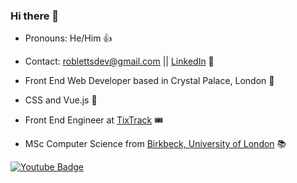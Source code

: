 ### Hi there 👋

+ Pronouns: He/Him 👍

+ Contact: roblettsdev@gmail.com || [LinkedIn](https://www.linkedin.com/in/robertletts) 📮

+ Front End Web Developer based in Crystal Palace, London 🦖

+ CSS and Vue.js 🖤

+ Front End Engineer at [TixTrack](https://www.tixtrack.com/) 🎟

+ MSc Computer Science from [Birkbeck, University of London](https://www.bbk.ac.uk/study/2022/postgraduate/programmes/TMSCOSCI_C/0/computer-science-msc) 📚

<a href="https://www.youtube.com/">
    <img src="https://img.shields.io/badge/YouTube-red?style=for-the-badge&logo=youtube&logoColor=white" alt="Youtube Badge"/>
  </a>